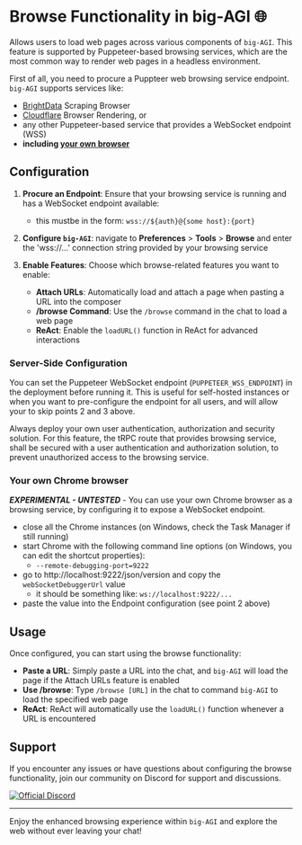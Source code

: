 # Browse Functionality in big-AGI 🌐

Allows users to load web pages across various components of `big-AGI`. This feature is supported by Puppeteer-based
browsing services, which are the most common way to render web pages in a headless environment.

First of all, you need to procure a Puppteer web browsing service endpoint. `big-AGI` supports services like:

- [BrightData](https://brightdata.com/products/scraping-browser) Scraping Browser
- [Cloudflare](https://developers.cloudflare.com/browser-rendering/) Browser Rendering, or
- any other Puppeteer-based service that provides a WebSocket endpoint (WSS)
- **including [your own browser](#your-own-chrome-browser)**

## Configuration

1. **Procure an Endpoint**: Ensure that your browsing service is running and has a WebSocket endpoint available:
    - this mustbe in the form: `wss://${auth}@{some host}:{port}`

2. **Configure `big-AGI`**:  navigate to **Preferences** > **Tools** > **Browse** and enter the 'wss://...' connection
   string provided by your browsing service

3. **Enable Features**: Choose which browse-related features you want to enable:
    - **Attach URLs**: Automatically load and attach a page when pasting a URL into the composer
    - **/browse Command**: Use the `/browse` command in the chat to load a web page
    - **ReAct**: Enable the `loadURL()` function in ReAct for advanced interactions

### Server-Side Configuration

You can set the Puppeteer WebSocket endpoint (`PUPPETEER_WSS_ENDPOINT`) in the deployment before running it.
This is useful for self-hosted instances or when you want to pre-configure the endpoint for all users, and will
allow your to skip points 2 and 3 above.

Always deploy your own user authentication, authorization and security solution. For this feature, the tRPC
route that provides browsing service, shall be secured with a user authentication and authorization solution,
to prevent unauthorized access to the browsing service.

### Your own Chrome browser

***EXPERIMENTAL - UNTESTED*** - You can use your own Chrome browser as a browsing service, by configuring it to expose
a WebSocket endpoint.

- close all the Chrome instances (on Windows, check the Task Manager if still running)
- start Chrome with the following command line options (on Windows, you can edit the shortcut properties):
    - `--remote-debugging-port=9222`
- go to http://localhost:9222/json/version and copy the `webSocketDebuggerUrl` value
    - it should be something like: `ws://localhost:9222/...`
- paste the value into the Endpoint configuration (see point 2 above)

## Usage

Once configured, you can start using the browse functionality:

- **Paste a URL**: Simply paste a URL into the chat, and `big-AGI` will load the page if the Attach URLs feature is enabled
- **Use /browse**: Type `/browse [URL]` in the chat to command `big-AGI` to load the specified web page
- **ReAct**: ReAct will automatically use the `loadURL()` function whenever a URL is encountered

## Support

If you encounter any issues or have questions about configuring the browse functionality, join our community on Discord for support and discussions.

[![Official Discord](https://discordapp.com/api/guilds/1098796266906980422/widget.png?style=banner2)](https://discord.gg/MkH4qj2Jp9)

---

Enjoy the enhanced browsing experience within `big-AGI` and explore the web without ever leaving your chat!